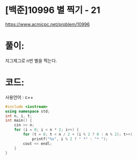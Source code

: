 # [백준]10996 별 찍기 - 21

https://www.acmicpc.net/problem/10996

# 풀이:

지그제그로 n번 별을 찍는다.



# **코드:** 

사용언어 : c++
```c++
#include <iostream>
using namespace std;
int n, i, t;
int main() {
	cin >> n;
	for (i = 0; i < n * 2; i++) {	
		for (t = 0; t < n / 2 + (i % 2 ? 0 : n % 2); t++)	
            printf("%s", i % 2 ? " *" : "* ");
		cout << endl;
	}
}
```


